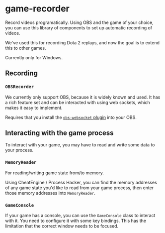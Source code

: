 # game-recorder
Record videos programatically. Using OBS and the game of your choice, you can use this library of components to set up automatic recording of videos.

We've used this for recording Dota 2 replays, and now the goal is to extend this to other games.

Currently only for Windows.

## Recording

### `OBSRecorder`

We currently only support OBS, because it is widely known and used. It has a rich feature set and can be interacted with using web sockets, which makes it easy to implement. 

Requires that you install the [`obs-websocket` plugin](https://github.com/Palakis/obs-websocket/releases/tag/4.9.0) into your OBS.

## Interacting with the game process
To interact with your game, you may have to read and write some data to your process.

### `MemoryReader`

For reading/writing game state from/to memory.

Using CheatEngine / Process Hacker, you can find the memory addresses of any game state you'd like to read from your game process, then enter those memory addresses into `MemoryReader`. 

### `GameConsole`

If your game has a console, you can use the `GameConsole` class to interact with it. You need to configure it with some key bindings. This has the limitation that the correct window needs to be focused.
